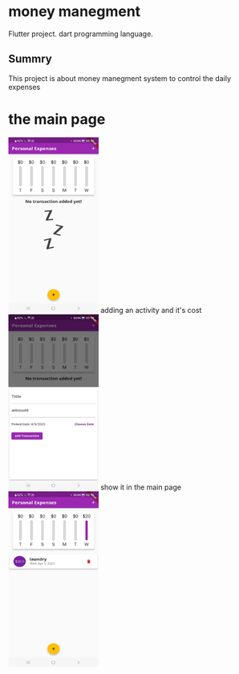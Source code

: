 # money manegment

Flutter project.
dart programming language.

## Summry

This project is about money manegment system to control the daily expenses
# the main page
<img src="money manegment photos/3.jpg" width=180 height=350>
adding an activity and it's cost
<img src="money manegment photos/2.jpg" width=180 height=350>
show it in the main page
<img src="money manegment photos/1.jpg" width=180 height=350>
